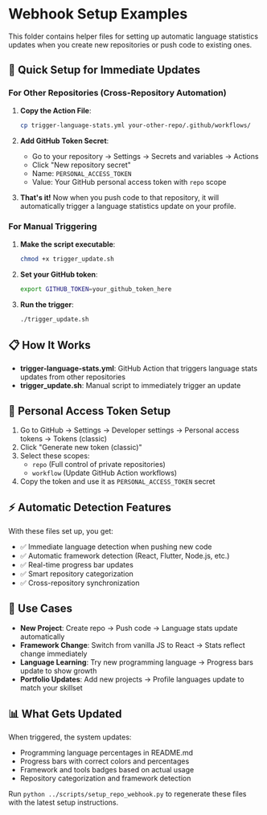 # Webhook Setup Examples

This folder contains helper files for setting up automatic language statistics updates when you create new repositories or push code to existing ones.

## 🚀 Quick Setup for Immediate Updates

### For Other Repositories (Cross-Repository Automation)

1. **Copy the Action File**:
   ```bash
   cp trigger-language-stats.yml your-other-repo/.github/workflows/
   ```

2. **Add GitHub Token Secret**:
   - Go to your repository → Settings → Secrets and variables → Actions
   - Click "New repository secret"
   - Name: `PERSONAL_ACCESS_TOKEN`
   - Value: Your GitHub personal access token with `repo` scope

3. **That's it!** Now when you push code to that repository, it will automatically trigger a language statistics update on your profile.

### For Manual Triggering

1. **Make the script executable**:
   ```bash
   chmod +x trigger_update.sh
   ```

2. **Set your GitHub token**:
   ```bash
   export GITHUB_TOKEN=your_github_token_here
   ```

3. **Run the trigger**:
   ```bash
   ./trigger_update.sh
   ```

## 📋 How It Works

- **trigger-language-stats.yml**: GitHub Action that triggers language stats updates from other repositories
- **trigger_update.sh**: Manual script to immediately trigger an update

## 🔧 Personal Access Token Setup

1. Go to GitHub → Settings → Developer settings → Personal access tokens → Tokens (classic)
2. Click "Generate new token (classic)"
3. Select these scopes:
   - `repo` (Full control of private repositories)
   - `workflow` (Update GitHub Action workflows)
4. Copy the token and use it as `PERSONAL_ACCESS_TOKEN` secret

## ⚡ Automatic Detection Features

With these files set up, you get:
- ✅ Immediate language detection when pushing new code
- ✅ Automatic framework detection (React, Flutter, Node.js, etc.)
- ✅ Real-time progress bar updates
- ✅ Smart repository categorization
- ✅ Cross-repository synchronization

## 🎯 Use Cases

- **New Project**: Create repo → Push code → Language stats update automatically
- **Framework Change**: Switch from vanilla JS to React → Stats reflect change immediately  
- **Language Learning**: Try new programming language → Progress bars update to show growth
- **Portfolio Updates**: Add new projects → Profile languages update to match your skillset

## 📊 What Gets Updated

When triggered, the system updates:
- Programming language percentages in README.md
- Progress bars with correct colors and percentages
- Framework and tools badges based on actual usage
- Repository categorization and framework detection

Run `python ../scripts/setup_repo_webhook.py` to regenerate these files with the latest setup instructions.